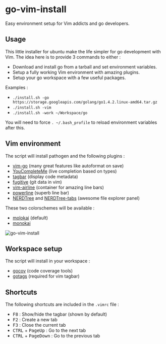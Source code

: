 # go-vim-install
Easy environment setup for Vim addicts and go developers.

## Usage

This little installer for ubuntu make the life simpler for go development with Vim.
The idea here is to provide 3 commands to either :
- Download and install go from a tarball and set environment variables.
- Setup a fully working Vim environment with amazing plugins.
- Setup your go workspace with a few useful packages.

Examples :

- `./install.sh -go https://storage.googleapis.com/golang/go1.4.2.linux-amd64.tar.gz`
- `./install.sh -vim`
- `./install.sh -work ~/Workspace/go`

You will need to force `. ~/.bash_profile` to reload environment variables after this.

## Vim environment

The script will install pathogen and the following plugins :

- [vim-go](https://github.com/fatih/vim-go) (many great features like autoformat on save)
- [YouCompleteMe](https://github.com/Valloric/YouCompleteMe) (live completion based on types)
- [tagbar](https://github.com/majutsushi/tagbar) (display code metadata)
- [fugitive](https://github.com/tpope/vim-fugitive) (git data in vim)
- [vim-airline](https://github.com/bling/vim-airline) (container for amazing line bars)
- [powerline](https://github.com/powerline/powerline) (superb line bar)
- [NERDTree](https://github.com/scrooloose/nerdtree) and [NERDTree-tabs](https://github.com/jistr/vim-nerdtree-tabs) (awesome file explorer panel)

These two colorschemes will be available :

- [molokai](https://github.com/fatih/molokai) (default)
- [monokai](https://github.com/sickill/vim-monokai)

![go-vim-install](https://dl.dropboxusercontent.com/u/174404/vim-go-2.png)

## Workspace setup

The script will install in your workspace :
- [gocov](https://github.com/axw/gocov) (code coverage tools)
- [gotags](https://github.com/jstemmer/gotags) (required for vim tagbar)

## Shortcuts

The following shortcuts are included in the `.vimrc` file :

- <kbd>F8</kbd> : Show/hide the tagbar (shown by default)
- <kbd>F2</kbd> : Create a new tab
- <kbd>F3</kbd> : Close the current tab
- <kbd>CTRL</kbd> + <kbd>PageUp</kbd> : Go to the next tab
- <kbd>CTRL</kbd> + <kbd>PageDown</kbd> : Go to the previous tab
